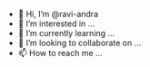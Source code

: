 - 👋 Hi, I’m @ravi-andra
- 👀 I’m interested in ...
- 🌱 I’m currently learning ...
- 💞️ I’m looking to collaborate on ...
- 📫 How to reach me ...

<!---
ravi-andra/ravi-andra is a ✨ special ✨ repository because its `README.md` (this file) appears on your GitHub profile.
You can click the Preview link to take a look at your changes.
--->
